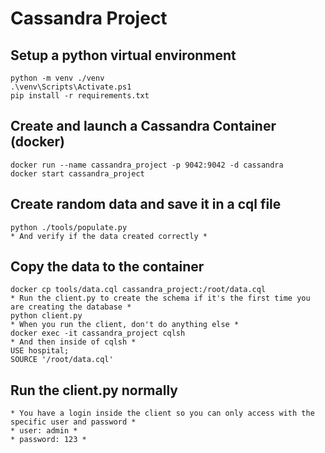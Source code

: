 # Cassandra Project
## Setup a python virtual environment
    python -m venv ./venv
    .\venv\Scripts\Activate.ps1
    pip install -r requirements.txt

## Create and launch a Cassandra Container (docker)
    docker run --name cassandra_project -p 9042:9042 -d cassandra
    docker start cassandra_project

## Create random data and save it in a cql file
    python ./tools/populate.py
    * And verify if the data created correctly *

## Copy the data to the container
    docker cp tools/data.cql cassandra_project:/root/data.cql
    * Run the client.py to create the schema if it's the first time you are creating the database *
    python client.py
    * When you run the client, don't do anything else *
    docker exec -it cassandra_project cqlsh
    * And then inside of cqlsh *
    USE hospital;
    SOURCE '/root/data.cql'

## Run the client.py normally
    * You have a login inside the client so you can only access with the specific user and password *
    * user: admin *
    * password: 123 *
